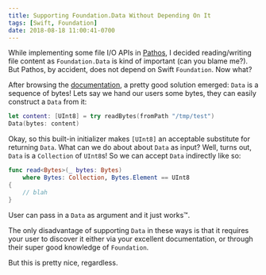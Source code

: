 ```yaml
---
title: Supporting Foundation.Data Without Depending On It
tags: [Swift, Foundation]
date: 2018-08-18 11:00:41-0700
---
```


While implementing some file I/O APIs in [Pathos][0], I decided reading/writing
file content as `Foundation.Data` is kind of important (can you blame me?). But
Pathos, by accident, does not depend on Swift `Foundation`. Now what?

After browsing the [documentation][1], a pretty good solution emerged: `Data` is
a sequence of bytes! Lets say we hand our users some bytes, they can easily
construct a `Data` from it:

```swift
let content: [UInt8] = try readBytes(fromPath "/tmp/test")
Data(bytes: content)
```

Okay, so this built-in initializer makes `[UInt8]` an acceptable substitute for
returning `Data`. What can we do about about `Data` as input? Well, turns out,
`Data` is a `Collection` of `UInt8`s! So we can accept `Data` indirectly like
so:

```swift
func read<Bytes>(_ bytes: Bytes)
    where Bytes: Collection, Bytes.Element == UInt8
{
    // blah
}
```

User can pass in a `Data` as argument and it just works™.

The only disadvantage of supporting `Data` in these ways is that it requires
your user to discover it either via your excellent documentation, or through
their super good knowledge of `Foundation`.

But this is pretty nice, regardless.

[0]: https://github.com/dduan/Pathos
[1]: https://developer.apple.com/documentation/foundation/data
